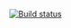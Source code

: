 [![Build status](https://ci.appveyor.com/api/projects/status/rr40haccem4mj78y?svg=true)](https://ci.appveyor.com/project/Yumetsuki11/aqa-homework3)

